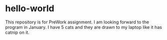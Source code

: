 # hello-world
This repository is for PreWork assignment.
I am looking forward to the program in January.  I have 5 cats and they are drawn to my laptop like it has catnip on it. 
